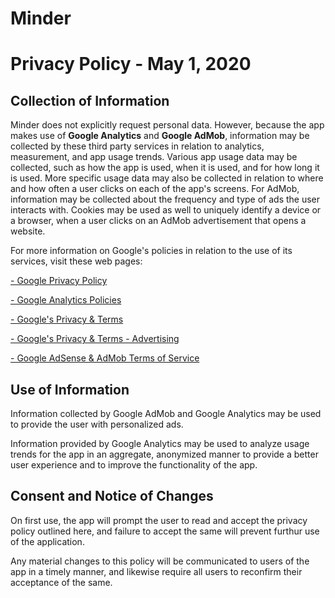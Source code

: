 # Minder

# Privacy Policy - May 1, 2020

##

## Collection of Information

Minder does not explicitly request personal data. However, because the app makes use of **Google Analytics** and
**Google AdMob**, information may be collected by these third party services in relation to analytics, measurement, and app usage trends. Various app usage data may be collected, such as how the app is used, when it is used, and for how long it is used. More specific usage data may also be collected in relation to where and how often a user clicks on each of the app's screens. For AdMob, information may be collected about the frequency and type of ads the user interacts with. Cookies may be used as well to uniquely identify a device or a browser, when a user clicks on an AdMob advertisement that opens a website.

For more information on Google's policies in relation to the use of its services, visit these web pages:

[- Google Privacy Policy](https://policies.google.com/privacy)

[- Google Analytics Policies](https://support.google.com/analytics/answer/4597324)

[- Google's Privacy & Terms](https://www.google.com/policies/privacy/partners/)

[- Google's Privacy & Terms - Advertising](https://policies.google.com/technologies/ads)

[- Google AdSense & AdMob Terms of Service](https://www.google.com/adsense/new/localized-terms)




## Use of Information

Information collected by Google AdMob and Google Analytics may be used to provide the user with personalized ads.

Information provided by Google Analytics may be used to analyze usage trends for the app in an aggregate, anonymized manner to provide a better user experience and to improve the functionality of the app.



## Consent and Notice of Changes

On first use, the app will prompt the user to read and accept the privacy policy outlined here, and failure to accept the same will prevent furthur use of the application.

Any material changes to this policy will be communicated to users of the app in a timely manner, and likewise require all users to reconfirm their acceptance of the same.
